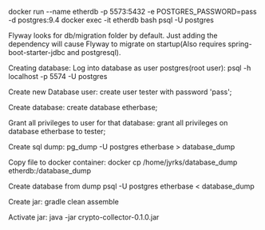 docker run --name etherdb -p 5573:5432 -e POSTGRES_PASSWORD=pass -d postgres:9.4
docker exec -it etherdb bash
psql -U postgres

Flyway looks for db/migration folder by default.
Just adding the dependency will cause Flyway to migrate on startup(Also requires spring-boot-starter-jdbc and postgresql).

Creating database:
Log into database as user postgres(root user):
psql -h localhost -p 5574 -U postgres

Create new Database user:
create user tester with password 'pass';

Create database:
create database etherbase;

Grant all privileges to user for that database:
grant all privileges on database etherbase to tester;

Create sql dump:
pg_dump -U postgres etherbase > database_dump

Copy file to docker container:
docker cp /home/jyrks/database_dump etherdb:/database_dump

Create database from dump
psql -U postgres etherbase < database_dump

Create jar:
gradle clean assemble

Activate jar:
java -jar crypto-collector-0.1.0.jar
